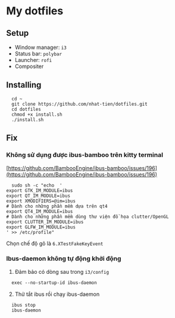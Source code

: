 # My dotfiles

## Setup
- Window manager: `i3`
- Status bar: `polybar`
- Launcher: `rofi`
- Compositer

## Installing

```shell
  cd ~
  git clone https://github.com/nhat-tien/dotfiles.git
  cd dotfiles
  chmod +x install.sh
  ./install.sh
```

## Fix

### Không sử dụng được ibus-bamboo trên kitty terminal

[https://github.com/BambooEngine/ibus-bamboo/issues/196](https://github.com/BambooEngine/ibus-bamboo/issues/196)

```shell
  sudo sh -c "echo  '
export GTK_IM_MODULE=ibus
export QT_IM_MODULE=ibus
export XMODIFIERS=@im=ibus
# Dành cho những phần mềm dựa trên qt4
export QT4_IM_MODULE=ibus
# Dành cho những phần mềm dùng thư viện đồ họa clutter/OpenGL
export CLUTTER_IM_MODULE=ibus
export GLFW_IM_MODULE=ibus
' >> /etc/profile"
```
Chọn chế độ gõ là `6.XTestFakeKeyEvent`

### Ibus-daemon không tự động khởi động

1. Đảm bảo có dòng sau trong `i3/config`
```txt
  exec --no-startup-id ibus-daemon
```

2. Thử tắt ibus rồi chạy ibus-daemon
```shell
  ibus stop
  ibus-daemon
```


